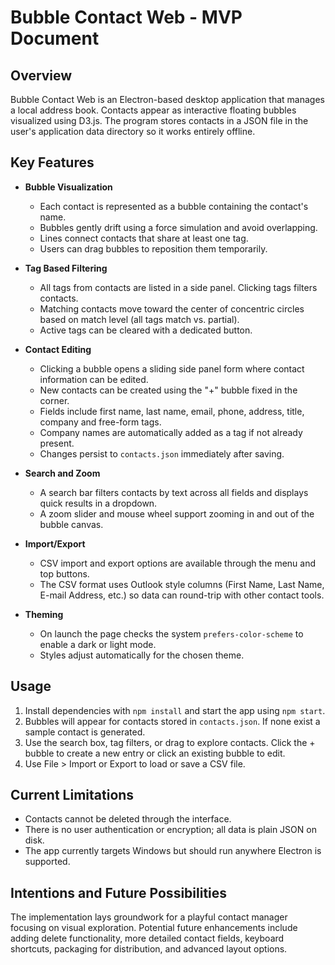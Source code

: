 # Bubble Contact Web - MVP Document

## Overview

Bubble Contact Web is an Electron-based desktop application that manages a local address book. Contacts appear as interactive floating bubbles visualized using D3.js. The program stores contacts in a JSON file in the user's application data directory so it works entirely offline.

## Key Features

- **Bubble Visualization**
  - Each contact is represented as a bubble containing the contact's name.
  - Bubbles gently drift using a force simulation and avoid overlapping.
  - Lines connect contacts that share at least one tag.
  - Users can drag bubbles to reposition them temporarily.

- **Tag Based Filtering**
  - All tags from contacts are listed in a side panel. Clicking tags filters contacts.
  - Matching contacts move toward the center of concentric circles based on match level (all tags match vs. partial).
  - Active tags can be cleared with a dedicated button.

- **Contact Editing**
  - Clicking a bubble opens a sliding side panel form where contact information can be edited.
  - New contacts can be created using the "+" bubble fixed in the corner.
  - Fields include first name, last name, email, phone, address, title, company and free-form tags.
  - Company names are automatically added as a tag if not already present.
  - Changes persist to `contacts.json` immediately after saving.

- **Search and Zoom**
  - A search bar filters contacts by text across all fields and displays quick results in a dropdown.
  - A zoom slider and mouse wheel support zooming in and out of the bubble canvas.

- **Import/Export**
  - CSV import and export options are available through the menu and top buttons.
  - The CSV format uses Outlook style columns (First Name, Last Name, E-mail Address, etc.) so data can round-trip with other contact tools.

- **Theming**
  - On launch the page checks the system `prefers-color-scheme` to enable a dark or light mode.
  - Styles adjust automatically for the chosen theme.

## Usage

1. Install dependencies with `npm install` and start the app using `npm start`.
2. Bubbles will appear for contacts stored in `contacts.json`. If none exist a sample contact is generated.
3. Use the search box, tag filters, or drag to explore contacts. Click the + bubble to create a new entry or click an existing bubble to edit.
4. Use File > Import or Export to load or save a CSV file.

## Current Limitations

- Contacts cannot be deleted through the interface.
- There is no user authentication or encryption; all data is plain JSON on disk.
- The app currently targets Windows but should run anywhere Electron is supported.

## Intentions and Future Possibilities

The implementation lays groundwork for a playful contact manager focusing on visual exploration. Potential future enhancements include adding delete functionality, more detailed contact fields, keyboard shortcuts, packaging for distribution, and advanced layout options.
